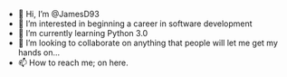 - 👋 Hi, I’m @JamesD93
- 👀 I’m interested in beginning a career in software development
- 🌱 I’m currently learning Python 3.0
- 💞️ I’m looking to collaborate on anything that people will let me get my hands on...
- 📫 How to reach me; on here. 

<!---
JamesD93/JamesD93 is a ✨ special ✨ repository because its `README.md` (this file) appears on your GitHub profile.
You can click the Preview link to take a look at your changes.
--->
